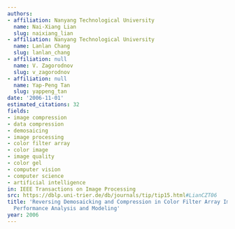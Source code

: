 ```yaml
---
authors:
- affiliation: Nanyang Technological University
  name: Nai-Xiang Lian
  slug: naixiang_lian
- affiliation: Nanyang Technological University
  name: Lanlan Chang
  slug: lanlan_chang
- affiliation: null
  name: V. Zagorodnov
  slug: v_zagorodnov
- affiliation: null
  name: Yap-Peng Tan
  slug: yappeng_tan
date: '2006-11-01'
estimated_citations: 32
fields:
- image compression
- data compression
- demosaicing
- image processing
- color filter array
- color image
- image quality
- color gel
- computer vision
- computer science
- artificial intelligence
in: IEEE Transactions on Image Processing
src: https://dblp.uni-trier.de/db/journals/tip/tip15.html#LianCZT06
title: 'Reversing Demosaicking and Compression in Color Filter Array Image Processing:
  Performance Analysis and Modeling'
year: 2006
---
```

